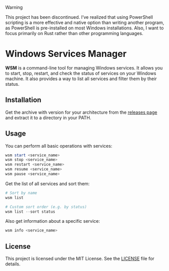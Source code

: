 > [!WARNING]
> This project has been discontinued. I’ve realized that using PowerShell scripting is a more effective and native option than writing another program, as PowerShell is pre-installed on most Windows installations. Also, I want to focus primarily on Rust rather than other programming languages.

# Windows Services Manager

**WSM** is a command-line tool for managing Windows services. 
It allows you to start, stop, restart, and check the status of services on your Windows machine. 
It also provides a way to list all services and filter them by their status.

## Installation

Get the archive with version for your architecture from the [releases page](https://github.com/kostya-zero/wsm/releases) and extract it to a directory in your PATH.

## Usage
You can perform all basic operations with services:
```powershell
wsm start <service_name>
wsm stop <service_name>
wsm restart <service_name>
wsm resume <service_name>
wsm pause <service_name>
```

Get the list of all services and sort them:
```powershell
# Sort by name
wsm list

# Custom sort order (e.g. by status)
wsm list --sort status
```

Also get information about a specific service:
```powershell
wsm info <service_name>
```

## License

This project is licensed under the MIT License. See the [LICENSE](LICENSE) file for details.
